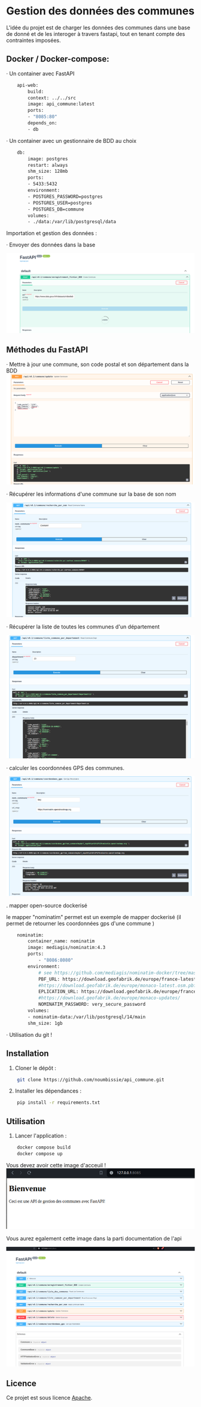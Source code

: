 # Gestion des données des communes

L'idée du projet est de charger les données des communes dans une base de donné et de les interoger à travers fastapi, tout en tenant compte des contraintes imposées.
 

## Docker / Docker-compose:

· Un container avec FastAPI

```bash
    api-web:
        build: 
        context: ../../src
        image: api_commune:latest
        ports:
        - "8085:80"
        depends_on:
        - db
```

· Un container avec un gestionnaire de BDD au choix

```bash
    db:
        image: postgres
        restart: always
        shm_size: 128mb
        ports:
        - 5433:5432
        environment:
        - POSTGRES_PASSWORD=postgres
        - POSTGRES_USER=postgres
        - POSTGRES_DB=commune
        volumes:
        - ./data:/var/lib/postgresql/data

```

Importation et gestion des données :

· Envoyer des données dans la base


![Importer les données](./Images/enregistrementbd.png "Description de la capture d'écran 1")


## Méthodes du FastAPI 

· Mettre à jour une commune, son code postal et son département dans la BDD
![Importer les données](./Images/update_commune.png "Description de la capture d'écran 1")


· Récupérer les informations d'une commune sur la base de son nom

![Importer les données](./Images/commune_nom.png "Description de la capture d'écran 1")


· Récupérer la liste de toutes les communes d'un département

![Importer les données](./Images/liste_commune_dept.png "Description de la capture d'écran 1")



· calculer les coordonnées GPS des communes. 


![Importer les données](./Images/gps_coord.png " le calcul des coordonnés gps se fait avec le nom de la commune ainsi que le lien vers le mappers dockerisé")

. mapper open-source dockerisé 

le mapper "nominatim" permet est un exemple de mapper dockerisé (il permet de retourner les coordonnées gps d'une commune )

```bash
    nominatim:
        container_name: nominatim
        image: mediagis/nominatim:4.3
        ports:
            - "8086:8080"
        environment:
            # see https://github.com/mediagis/nominatim-docker/tree/master/4.3#configuration for more options
            PBF_URL: https://download.geofabrik.de/europe/france-latest.osm.pbf
            #https://download.geofabrik.de/europe/monaco-latest.osm.pbf
            EPLICATION_URL: https://download.geofabrik.de/europe/france-updates/
            #https://download.geofabrik.de/europe/monaco-updates/
            NOMINATIM_PASSWORD: very_secure_password
        volumes:
        - nominatim-data:/var/lib/postgresql/14/main
        shm_size: 1gb
```


· Utilisation du git !

## Installation

1. Cloner le dépôt :

```bash
    git clone https://github.com/noumbissie/api_commune.git
```

2. Installer les dépendances :

```bash
    pip install -r requirements.txt
```



## Utilisation

1. Lancer l'application :

```bash
    docker compose build
    docker compose up

```
Vous devez avoir cette image d'acceuil !
![Importer les données](./Images/capture_acceuil.png " le calcul des coordonnés gps se fait avec le nom de la commune ainsi que le lien vers le mappers dockerisé")

Vous aurez egalement cette image dans la parti documentation de l'api

![Importer les données](./Images/page_doc.png " le calcul des coordonnés gps se fait avec le nom de la commune ainsi que le lien vers le mappers dockerisé")

## Licence

Ce projet est sous licence [Apache](http://www.apache.org/licenses/).
